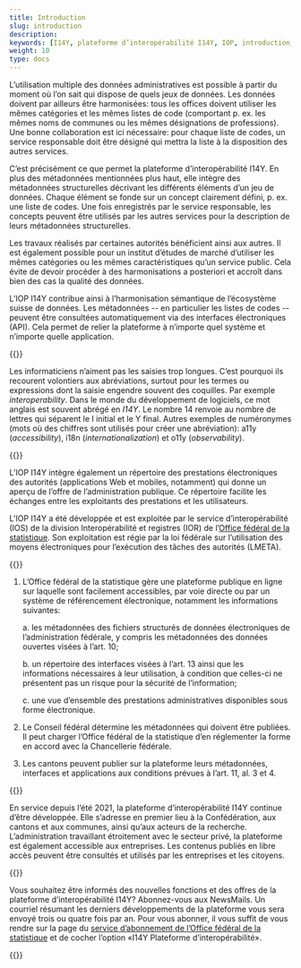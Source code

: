 ```yaml
---
title: Introduction
slug: introduction
description:
keywords: [I14Y, plateforme d’interopérabilité I14Y, IOP, introduction, interopérabilité, utilisation multiple, Suisse, jeu de données, interface électronique, jeux de données, interfaces électroniques, API, principe once-only, utilisation secondaire de données, harmonisation, standardisation]
weight: 10
type: docs
---
```

L’utilisation multiple des données administratives est possible à partir du moment où l’on sait qui dispose de quels jeux de données. Les données doivent par ailleurs être harmonisées: tous les offices doivent utiliser les mêmes catégories et les mêmes listes de code (comportant p. ex. les mêmes noms de communes ou les mêmes désignations de professions). Une bonne collaboration est ici nécessaire: pour chaque liste de codes, un service responsable doit être désigné qui mettra la liste à la disposition des autres services. 

C’est précisément ce que permet la plateforme d’interopérabilité I14Y. En plus des métadonnées mentionnées plus haut, elle intègre des métadonnées structurelles décrivant les différents éléments d’un jeu de données. Chaque élément se fonde sur un concept clairement défini, p. ex. une liste de codes. Une fois enregistrés par le service responsable, les concepts peuvent être utilisés par les autres services pour la description de leurs métadonnées structurelles. 

Les travaux réalisés par certaines autorités bénéficient ainsi aux autres. Il est également possible pour un institut d’études de marché d’utiliser les mêmes catégories ou les mêmes caractéristiques qu’un service public. Cela évite de devoir procéder à des harmonisations a posteriori et accroît dans bien des cas la qualité des données. 

L’IOP I14Y contribue ainsi à l’harmonisation sémantique de l’écosystème suisse de données. Les métadonnées -- en particulier les listes de codes -- peuvent être consultées automatiquement via des interfaces électroniques (API). Cela permet de relier la plateforme à n’importe quel système et n’importe quelle application. 

{{<alert title="Que signifie I14Y?" color="info">}}

Les informaticiens n’aiment pas les saisies trop longues. C’est pourquoi ils recourent volontiers aux abréviations, surtout pour les termes ou expressions dont la saisie engendre souvent des coquilles. Par exemple _interoperability_. Dans le monde du développement de logiciels, ce mot anglais est souvent abrégé en _I14Y_. Le nombre 14 renvoie au nombre de lettres qui séparent le I initial et le Y final. Autres exemples de numéronymes (mots où des chiffres sont utilisés pour créer une abréviation): a11y (_accessibility_), i18n (_internationalization_) et o11y (_observability_).

{{</alert>}}

L’IOP I14Y intègre également un répertoire des prestations électroniques des autorités (applications Web et mobiles, notamment) qui donne un aperçu de l’offre de l’administration publique. Ce répertoire facilite les échanges entre les exploitants des prestations et les utilisateurs.

L’IOP I14Y a été développée et est exploitée par le service d’interopérabilité (IOS) de la division Interopérabilité et registres (IOR) de l’[Office fédéral de la statistique](https://www.bfs.admin.ch). Son exploitation est régie par la loi fédérale sur l’utilisation des moyens électroniques pour l’exécution des tâches des autorités (LMETA).

{{<card header="Base légale" title="__Art. 14 Plateforme d’interopérabilité__" footer="Loi fédérale sur l’utilisation des moyens électroniques pour l’exécution des tâches des autorités [(LMETA)](https://www.fedlex.admin.ch/eli/fga/2023/787/fr)">}}

1. L’Office fédéral de la statistique gère une plateforme publique en ligne sur laquelle sont facilement accessibles, par voie directe ou par un système de référencement électronique, notamment les informations suivantes:

    a. les métadonnées des fichiers structurés de données électroniques de l’administration fédérale, y compris les métadonnées des données ouvertes visées à l’art. 10;

    b. un répertoire des interfaces visées à l’art. 13 ainsi que les informations nécessaires à leur utilisation, à condition que celles-ci ne présentent pas un risque pour la sécurité de l’information;

    c. une vue d’ensemble des prestations administratives disponibles sous forme électronique.

2. Le Conseil fédéral détermine les métadonnées qui doivent être publiées. Il peut charger l’Office fédéral de la statistique d’en réglementer la forme en accord avec la Chancellerie fédérale.

 3. Les cantons peuvent publier sur la plateforme leurs métadonnées, interfaces et applications aux conditions prévues à l’art. 11, al. 3 et 4.

{{</card>}}

En service depuis l’été 2021, la plateforme d’interopérabilité I14Y continue d’être développée. Elle s’adresse en premier lieu à la Confédération, aux cantons et aux communes, ainsi qu’aux acteurs de la recherche. L’administration travaillant étroitement avec le secteur privé, la plateforme est également accessible aux entreprises. Les contenus publiés en libre accès peuvent être consultés et utilisés par les entreprises et les citoyens.

{{<alert title="Tenez-vous informés!" color="success" >}}

Vous souhaitez être informés des nouvelles fonctions et des offres de la plateforme d’interopérabilité I14Y? Abonnez-vous aux NewsMails. Un courriel résumant les derniers développements de la plateforme vous sera envoyé trois ou quatre fois par an. Pour vous abonner, il vous suffit de vous rendre sur la page du [service d’abonnement de l’Office fédéral de la statistique](https://www.bfs.admin.ch/bfs/fr/home/services/contact/abonnement-newsmail.html) et de cocher l’option «I14Y Plateforme d’interopérabilité». 

{{</alert>}}